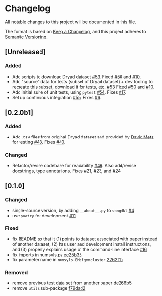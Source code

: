 # Changelog
All notable changes to this project will be documented in this file.

The format is based on [Keep a Changelog](https://keepachangelog.com/en/1.0.0/),
and this project adheres to [Semantic Versioning](https://semver.org/spec/v2.0.0.html).

## [Unreleased]
### Added
- Add scripts to download Dryad dataset
  [#53](https://github.com/NickleDave/songdkl/pull/53).
  Fixed [#50](https://github.com/NickleDave/songdkl/issues/50)
  and [#10](https://github.com/NickleDave/songdkl/issues/10).
- Add "source" data for tests (subset of Dryad dataset) +
  dev tooling to recreate this subset, download it for tests,
  etc. [#53](https://github.com/NickleDave/songdkl/pull/53)
  Fixed [#50](https://github.com/NickleDave/songdkl/issues/50)
  and [#10](https://github.com/NickleDave/songdkl/issues/10).
- Add initial suite of unit tests, using `pytest`
  [#54](https://github.com/NickleDave/songdkl/pull/54).
  Fixes [#17](https://github.com/NickleDave/songdkl/issues/17).
- Set up continuous integration
  [#55](https://github.com/NickleDave/songdkl/pull/55).
  Fixes [#6](https://github.com/NickleDave/songdkl/issues/6).

## [0.2.0b1]
### Added
- Add .csv files from original Dryad dataset
  and provided by [David Mets](https://github.com/dgmets) for testing
  [#43](https://github.com/NickleDave/songdkl/pull/43).
  Fixes [#40](https://github.com/NickleDave/songdkl/issues/40).

### Changed
- Refactor/revise codebase for readability
  [#46](https://github.com/NickleDave/songdkl/pull/46).
  Also add/revise docstrings, type annotations.
  Fixes [#21](https://github.com/NickleDave/songdkl/issues/21),
  [#23](https://github.com/NickleDave/songdkl/issues/23),
  and [#24](https://github.com/NickleDave/songdkl/issues/24).

## [0.1.0]
### Changed
- single-source version, by adding `__about__.py` to `songdkl`
  [#4](https://github.com/NickleDave/songdkl/pull/4)
- use `poetry` for development
  [#11](https://github.com/NickleDave/songdkl/pull/11)

### Fixed
- fix README so that it (1) points to dataset associated with paper 
  instead of another dataset, (2) has user and development install 
  instructions, and (3) properly explains usage of the command-line 
  interface
  [#16](https://github.com/NickleDave/songdkl/pull/16)
- fix imports in numsyls.py
  [ee25b35](https://github.com/NickleDave/songdkl/commit/ee25b359b05e492a455721e109f3b4514b03c4f9)
- fix parameter name in `numsyls.EMofgmmcluster`
  [2262f1c](https://github.com/NickleDave/songdkl/commit/2262f1c4a72aced20d6234b4bf846725f3160d7e)

### Removed
- remove previous test data set from another paper
  [de266b5](https://github.com/NickleDave/songdkl/commit/de266b5040b217bc4d9d123eda7776dd57c2c159)
- remove `utils` sub-package
  [f79dad2](https://github.com/NickleDave/songdkl/commit/f79dad28cba601dd1cf1085b980ead8edf35f144)

